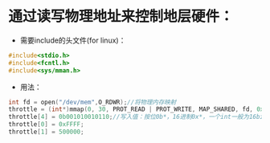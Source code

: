 # 通过读写物理地址来控制地层硬件：  
- 需要include的头文件(for linux)：
```c++
#include<stdio.h>
#include<fcntl.h>
#include<sys/mman.h>
```
- 用法：
```c++
int fd = open("/dev/mem",O_RDWR);//将物理内存映射
throttle = (int*)mmap(0, 30, PROT_READ | PROT_WRITE, MAP_SHARED, fd, 0x42800000);
throttle[4] = 0b001010010110;//写入值：按位0b*，16进制0x*，一个int一般为16bit即4个byte
throttle[0] = 0xFFFF;
throttle[1] = 500000;
```